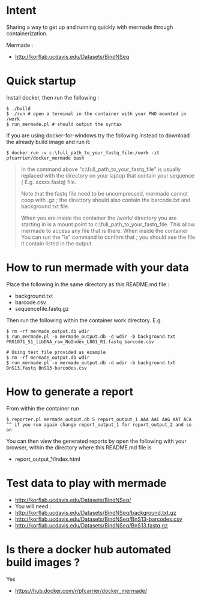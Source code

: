 # Intent

Sharing a way to get up and running quickly with mermade through containerization.

Mermade :
* http://korflab.ucdavis.edu/Datasets/BindNSeq

# Quick startup
Install docker, then run the following :
  ```
  $ ./build
  $ ./run # open a terminal in the container with your PWD mounted in /work
  $ run_mermade.pl # should output the syntax
  ```

If you are using docker-for-windows try the following instead to download the
already build image and run it:
  ```
  $ docker run -v c:\full_path_to_your_fastq_file:/work -it pfcarrier/docker_mermade bash
  ```

> In the command above "c:\full_path_to_your_fastq_file" is usually replaced with
> the directory on your laptop that contain your sequence ( E.g. xxxxx.fastq) file.
>
> Note that the fastq file need to be uncompressed, mermade cannot coop
> with .gz ; the directory should also contain the barcode.txt and background.txt
> file.
>
> When you are inside the container the /work/ directory you are starting in
> is a mount point to c:\full_path_to_your_fastq_file.  This allow mermade to
> access any file that is there.  When inside the container You can run the "ls"
> command to confirm that ; you should see the file it contain listed in the 
> output.

# How to run mermade with your data
Place the following in the same directory as this README.md file :
* background.txt
* barcode.csv
* sequencefile.fastq.gz

Then run the following within the container work directory. E.g.
  ```
  $ rm -rf mermade_output.db wdir
  $ run_mermade.pl -o mermade_output.db -d wdir -b background.txt PRO1071_S1_libDNA_raw_NoIndex_L001_R1.fastq barcode.csv

  # Using test file provided as example
  $ rm -rf mermade_output.db wdir
  $ run_mermade.pl -o mermade_output.db -d wdir -b background.txt BnS13.fastq BnS13-barcodes.csv
  ```

# How to generate a report
From within the container run
  ```
  $ reporter.pl mermade_output.db 5 report_output_1 AAA AAC AAG AAT ACA
  ^^ if you run again change report_output_1 for report_output_2 and so on
  ```

You can then view the generated reports by open the following with your browser,
within the directory where this README.md file is
* report_output_1/index.html

# Test data to play with mermade
* http://korflab.ucdavis.edu/Datasets/BindNSeq/
* You will need :
* http://korflab.ucdavis.edu/Datasets/BindNSeq/background.txt.gz
* http://korflab.ucdavis.edu/Datasets/BindNSeq/BnS13-barcodes.csv
* http://korflab.ucdavis.edu/Datasets/BindNSeq/BnS13.fastq.gz

# Is there a docker hub automated build images ?
Yes
* https://hub.docker.com/r/pfcarrier/docker_mermade/
